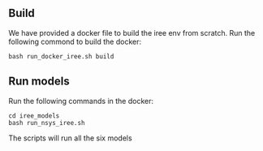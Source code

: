 ## Build
We have provided a docker file to build the iree env from scratch.
Run the following commond to build the docker:
```shell
bash run_docker_iree.sh build
```

## Run models
Run the following commands in the docker:
```shell
cd iree_models
bash run_nsys_iree.sh
```
The scripts will run all the six models